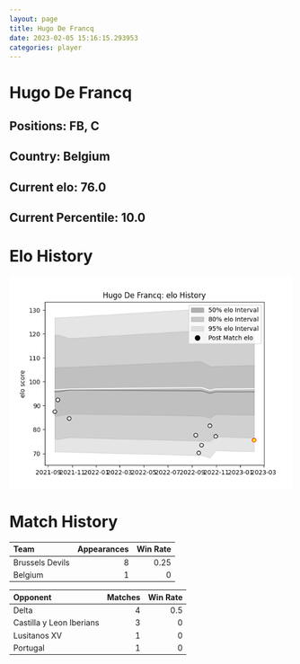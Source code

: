 ```yaml
---  
layout: page  
title: Hugo De Francq  
date: 2023-02-05 15:16:15.293953  
categories: player  
---
```

# Hugo De Francq

## Positions: FB, C

## Country: Belgium

## Current elo: 76.0

## Current Percentile: 10.0

# Elo History


![elo history](history_HugoDeFrancq.png)
# Match History


| Team            |   Appearances |   Win Rate |
|:----------------|--------------:|-----------:|
| Brussels Devils |             8 |       0.25 |
| Belgium         |             1 |       0    |

| Opponent                 |   Matches |   Win Rate |
|:-------------------------|----------:|-----------:|
| Delta                    |         4 |        0.5 |
| Castilla y Leon Iberians |         3 |        0   |
| Lusitanos XV             |         1 |        0   |
| Portugal                 |         1 |        0   |